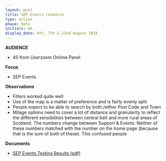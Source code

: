 ```yaml
---
layout: post
title: SEP Events research
type: online
phase: beta
initials: mk
display_date: 6th, 7th & 22nd August 2019
---
```


**AUDIENCE**
- 45 from Userzoom Onlime Panel

**Focus**
- SEP Events

**Observations**
- Filters worked quite well
- Use of the map is a matter of preference and is fairly evenly split
- People expect to be able to search by both./either Post Code and Town
- Milage options need to cover a lot of distance and granularity to reflect the different sensibilities between central belt and more rural areas of Scotland.
The numbers change between Support & Events. Neither of these numbers matched with the number on the home page (because that is the sum of both of these). This confused people

**Documents**
- [SEP Events Testing Results (pdf)](../files/SEP_2019_Aug_22_Events_testing.pdf)

